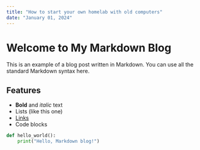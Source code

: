 ```yaml
---
title: "How to start your own homelab with old computers"
date: "January 01, 2024"
---
```


# Welcome to My Markdown Blog

This is an example of a blog post written in Markdown. You can use all the standard Markdown syntax here.

## Features

- **Bold** and *italic* text
- Lists (like this one)
- [Links](https://example.com)
- Code blocks

```python
def hello_world():
    print("Hello, Markdown blog!")
```